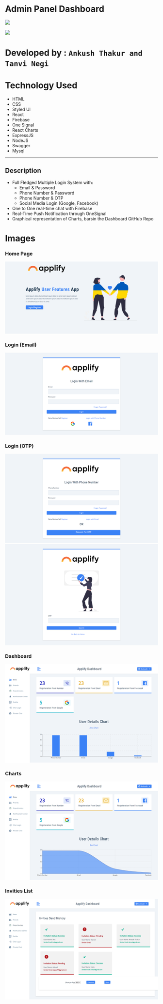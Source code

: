 # Admin Panel Dashboard

![](https://img.shields.io/badge/User%20Management%20System-AnkushThakur-yellow)

![](https://img.shields.io/badge/UserManagement-MERN%20App-blue)

# Developed by : `Ankush Thakur and Tanvi Negi`

# Technology Used

- HTML
- CSS
- Styled UI
- React
- Firebase
- One Signal
- React Charts
- ExpressJS
- NodeJS
- Swagger
- Mysql

---

## Description

- Full Fledged Multiple Login System with:
  - Email & Password
  - Phone Number & Password
  - Phone Number & OTP
  - Social Media Login (Google, Facebook)
- One to One real-time chat with Firebase
- Real-Time Push Notification through OneSignal
- Graphical representation of Charts, barsin the Dashboard
  GitHub Repo

# Images

### Home Page

![](./Screenshot/1.png)

### Login (Email)

![](./Screenshot/2.png)

### Login (OTP)

![](./Screenshot/3.png)
![](./Screenshot/4.png)

### Dashboard

![](./Screenshot/5.png)

### Charts

![](./Screenshot/6.png)

### Invities List

![](./Screenshot/7.png)
